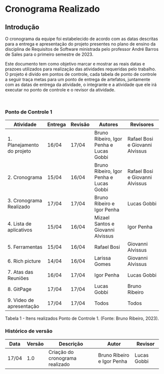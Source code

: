 # Cronograma Realizado

## Introdução

O cronograma da equipe foi estabelecido de acordo com as datas descritas para a entrega e apresentação do projeto presentes no plano de ensino da disciplina de Requisitos de Software ministrada pelo professor André Barros de Sales para o primeiro semestre de 2023.

Este documento tem como objetivo marcar e mostrar as reais datas e prazoes utilizados para realização das atividades requeridas pelo trabalho. O projeto é divido em pontos de controle, cada tabela de ponto de controle a seguir traça metas para um ponto de entrega de artefatos, juntamente com as datas de entrega da atividade, o integrante e a atividade que ele irá executar no ponto de controle e o revisor da atividade.

<br>

### Ponto de Controle 1
| Atividade | Entrega | Revisão | Autores | Revisores |
|-----------|--------|-----|---------|-----------|
| 1. Planejamento do projeto | 16/04 | 17/04 | Bruno Ribeiro, Igor Penha e Lucas Gobbi | Rafael Bosi e Giovanni Alvissus |
| 2. Cronograma |  15/04 | 16/04 | Bruno Ribeiro, Igor Penha e Lucas Gobbi | Rafael Bosi e Giovanni Alvissus |
| 3. Cronograma Realizado | 17/04 | 17/04 | Bruno Ribeiro e Igor Penha | Lucas Gobbi |
| 4. Lista de aplicativos | 15/04 | 16/04 | Mizael Santos e Giovanni Alvissus | Igor Penha |
| 5. Ferramentas | 15/04 | 16/04 | Rafael Bosi | Giovanni Alvissus |
| 6. Rich picture | 14/04 | 16/04 | Larissa Gomes | Giovanni Alvissus |
| 7. Atas das Reuniões | 16/04 | 17/04 | Igor Penha | Lucas Gobbi |
| 8. GitPage | 17/04 | 17/04 | Lucas Gobbi | Bruno Ribeiro |
| 9. Video de apresentação | 17/04 | 17/04 | Todos | Todos |
<div><p>Tabela 1 - Itens realizados Ponto de Controle 1. (Fonte: Bruno Ribeiro, 2023).</p></div>

### Histórico de versão
| Data | Versão | Descrição | Autor | Revisor |
|------|--------|-----------|-------|---------|
| 17/04 | 1.0 | Criação do cronograma realizado | Bruno Ribeiro e Igor Penha | Lucas Gobbi |
